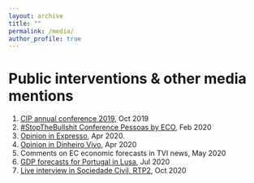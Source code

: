 ```yaml
---
layout: archive
title: ""
permalink: /media/
author_profile: true
---
```


# Public interventions & other media mentions

1. [CIP annual conference 2019](https://cip.org.pt/congresso-cip-2019-oradores/), Oct 2019
2. [#StopTheBullshit Conference Pessoas by ECO](https://eco.sapo.pt/2020/02/06/stopthebullshit-o-meu-proximo-chefe-pode-ser-um-robo/), Feb 2020
3. [Opinion in Expresso](https://expresso.pt/opiniao/2020-04-01-Protecao-imediata-para-TODOS-mais-barata-que-ajuda-a-Banca), Apr 2020.
4. [Opinion in Dinheiro Vivo](https://www.dinheirovivo.pt/opiniao/falhar-em-preparar-se-e-preparar-se-para-falhar/), Apr 2020
5. Comments on EC economic forecasts in TVI news, May 2020
6. [GDP forecasts for Portugal in Lusa](https://expresso.pt/economia/2020-07-09-Economistas-admitem-revisao-do-Orcamento-Suplementar-devido-ao-agravamento-das-condicoes-economicas), Jul 2020
7. [Live interview in Sociedade Civil, RTP2](https://www.rtp.pt/play/p6714/sociedade-civil), Oct 2020
